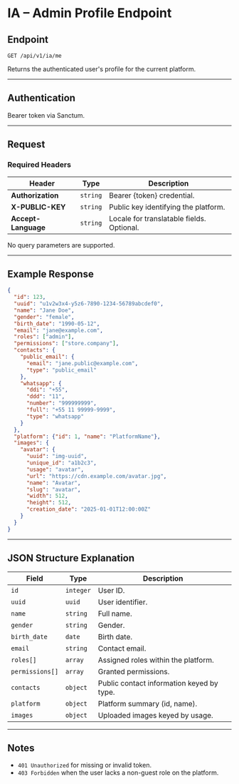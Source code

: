 <!-- markdownlint-disable MD013 -->

# IA – Admin Profile Endpoint

## Endpoint

`GET /api/v1/ia/me`

Returns the authenticated user's profile for the current platform.

---

## Authentication

Bearer token via Sanctum.

---

## Request

### Required Headers

| Header | Type | Description |
| ------ | ---- | ----------- |
| **Authorization** | `string` | Bearer {token} credential. |
| **X-PUBLIC-KEY** | `string` | Public key identifying the platform. |
| **Accept-Language** | `string` | Locale for translatable fields. Optional. |

No query parameters are supported.

---

## Example Response

```json
{
  "id": 123,
  "uuid": "u1v2w3x4-y5z6-7890-1234-56789abcdef0",
  "name": "Jane Doe",
  "gender": "female",
  "birth_date": "1990-05-12",
  "email": "jane@example.com",
  "roles": ["admin"],
  "permissions": ["store.company"],
  "contacts": {
    "public_email": {
      "email": "jane.public@example.com",
      "type": "public_email"
    },
    "whatsapp": {
      "ddi": "+55",
      "ddd": "11",
      "number": "999999999",
      "full": "+55 11 99999-9999",
      "type": "whatsapp"
    }
  },
  "platform": {"id": 1, "name": "PlatformName"},
  "images": {
    "avatar": {
      "uuid": "img-uuid",
      "unique_id": "a1b2c3",
      "usage": "avatar",
      "url": "https://cdn.example.com/avatar.jpg",
      "name": "Avatar",
      "slug": "avatar",
      "width": 512,
      "height": 512,
      "creation_date": "2025-01-01T12:00:00Z"
    }
  }
}
```

---

## JSON Structure Explanation

| Field | Type | Description |
| ----- | ---- | ----------- |
| `id` | `integer` | User ID. |
| `uuid` | `uuid` | User identifier. |
| `name` | `string` | Full name. |
| `gender` | `string` | Gender. |
| `birth_date` | `date` | Birth date. |
| `email` | `string` | Contact email. |
| `roles[]` | `array` | Assigned roles within the platform. |
| `permissions[]` | `array` | Granted permissions. |
| `contacts` | `object` | Public contact information keyed by type. |
| `platform` | `object` | Platform summary (id, name). |
| `images` | `object` | Uploaded images keyed by usage. |

---

## Notes

* `401 Unauthorized` for missing or invalid token.
* `403 Forbidden` when the user lacks a non-guest role on the platform.

<!-- markdownlint-enable MD013 -->
